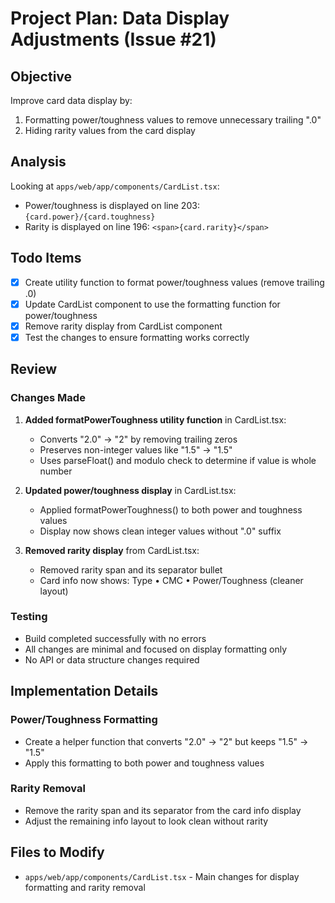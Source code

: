 # Project Plan: Data Display Adjustments (Issue #21)

## Objective
Improve card data display by:
1. Formatting power/toughness values to remove unnecessary trailing ".0"
2. Hiding rarity values from the card display

## Analysis
Looking at `apps/web/app/components/CardList.tsx`:
- Power/toughness is displayed on line 203: `{card.power}/{card.toughness}`
- Rarity is displayed on line 196: `<span>{card.rarity}</span>`

## Todo Items

- [x] Create utility function to format power/toughness values (remove trailing .0)
- [x] Update CardList component to use the formatting function for power/toughness
- [x] Remove rarity display from CardList component
- [x] Test the changes to ensure formatting works correctly

## Review

### Changes Made

1. **Added formatPowerToughness utility function** in CardList.tsx:
   - Converts "2.0" → "2" by removing trailing zeros
   - Preserves non-integer values like "1.5" → "1.5"
   - Uses parseFloat() and modulo check to determine if value is whole number

2. **Updated power/toughness display** in CardList.tsx:
   - Applied formatPowerToughness() to both power and toughness values
   - Display now shows clean integer values without ".0" suffix

3. **Removed rarity display** from CardList.tsx:
   - Removed rarity span and its separator bullet
   - Card info now shows: Type • CMC • Power/Toughness (cleaner layout)

### Testing
- Build completed successfully with no errors
- All changes are minimal and focused on display formatting only
- No API or data structure changes required

## Implementation Details

### Power/Toughness Formatting
- Create a helper function that converts "2.0" → "2" but keeps "1.5" → "1.5"
- Apply this formatting to both power and toughness values

### Rarity Removal
- Remove the rarity span and its separator from the card info display
- Adjust the remaining info layout to look clean without rarity

## Files to Modify
- `apps/web/app/components/CardList.tsx` - Main changes for display formatting and rarity removal